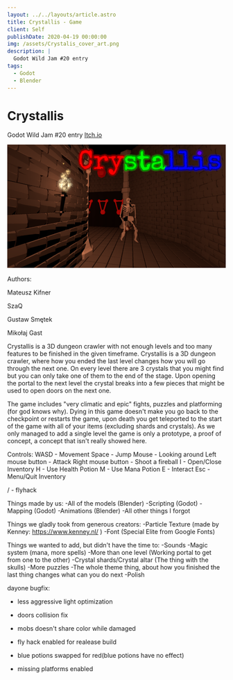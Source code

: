 ```yaml
---
layout: ../../layouts/article.astro
title: Crystallis - Game
client: Self
publishDate: 2020-04-19 00:00:00
img: /assets/Crystalis_cover_art.png
description: |
  Godot Wild Jam #20 entry
tags:
  - Godot
  - Blender
---
```


# Crystallis

Godot Wild Jam #20 entry
[Itch.io](https://kifner-mateusz.itch.io/crystallis)

![Cover art](/assets/Crystalis_cover_art.png)

Authors:

Mateusz Kifner

SzaQ

Gustaw Smętek

Mikołaj Gast

Crystallis is a 3D dungeon crawler with not enough levels and too many features to be finished in the given timeframe.
Crystallis is a 3D dungeon crawler, where how you ended the last level changes how you will go through the next one. On every level there are 3 crystals that you might find but you can only take one of them to the end of the stage. Upon opening the portal to the next level the crystal breaks into a few pieces that might be used to open doors on the next one.

The game includes "very climatic and epic" fights, puzzles and platforming (for god knows why). Dying in this game doesn't make you go back to the checkpoint or restarts the game, upon death you get teleported to the start of the game with all of your items (excluding shards and crystals). As we only managed to add a single level the game is only a prototype, a proof of concept, a concept that isn't really showed here.

Controls:
WASD - Movement
Space - Jump
Mouse - Looking around
Left mouse button - Attack
Right mouse button - Shoot a fireball
I - Open/Close Inventory
H - Use Health Potion
M - Use Mana Potion
E - Interact
Esc - Menu/Quit Inventory

/ - flyhack

Things made by us:
-All of the models (Blender)
-Scripting (Godot)
-Mapping (Godot)
-Animations (Blender)
-All other things I forgot

Things we gladly took from generous creators:
-Particle Texture (made by Kenney: https://www.kenney.nl/ )
-Font (Special Elite from Google Fonts)

Things we wanted to add, but didn't have the time to:
-Sounds
-Magic system (mana, more spells)
-More than one level (Working portal to get from one to the other)
-Crystal shards/Crystal altar (The thing with the skulls)
-More puzzles
-The whole theme thing, about how you finished the last thing changes what can you do next
-Polish

dayone bugfix:

- less aggressive light optimization

- doors collision fix

- mobs doesn't share color while damaged

- fly hack enabled for realease build

- blue potions swapped for red(blue potions have no effect)

- missing platforms enabled
